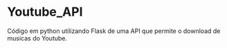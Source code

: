 # Youtube_API
Código em python utilizando Flask de uma API que permite o download de musicas do Youtube.

